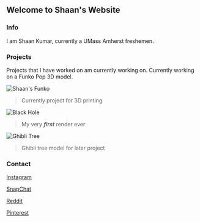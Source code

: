 ## Welcome to Shaan's Website

### Info

I am Shaan Kumar, currently a UMass Amherst freshemen. 

### Projects

Projects that I have worked on am currently working on. Currently working on a Funko Pop 3D model.

![Shaan's Funko](https://shaanku.github.io/SFunko.png)
>Currently project for 3D printing

![Black Hole](https://shaanku.github.io/BlackHole1.png)
>My very _**first**_ render ever

![Ghibli Tree](https://shaanku.github.io/Ghibli%20Tree.png)
>Ghibli tree model for later project

### Contact
[Instagram](www.instagram.com/shaank34)

[SnapChat](https://www.snapchat.com/add/shanku-2)

[Reddit](https://www.reddit.com/user/ShankU02)

[Pinterest](www.pinterest.com/kshagun8)


